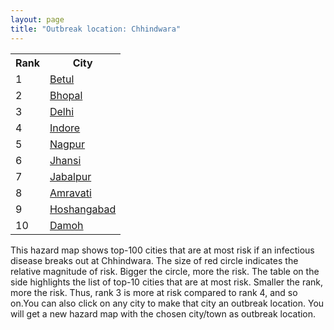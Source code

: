 ```yaml
---
layout: page
title: "Outbreak location: Chhindwara"
---
```

<div class="flex-container">
<div class="flex-item-left" id="mapid">
<script src="https://buda-magenta.github.io/hazard_map/load_map.js"></script>

<script>
var marker_outbreak = L.marker([22.139831, 78.809645],{"autoPan": true}).addTo(map); marker_outbreak.bindTooltip("Chhindwara").openTooltip();

var circle_1 = L.circle([21.879616, 77.875681], {"pane": "markerPane", "color": "red", "fill": true, "fillOpacity": 0.2, "fillRule": "evenodd", "lineCap": "round", "lineJoin": "round", "opacity": 1.0, "radius": 88191, "stroke": true, "weight": 3}).addTo(map);
circle_1.bindTooltip("Betul<br>rank: 1<br>hazard index: 0.088192")
circle_1.bindPopup('<a href="https://buda-magenta.github.io/hazard_map/Betul">Betul</a>')

var circle_2 = L.circle([23.258486, 77.401989], {"pane": "markerPane", "color": "red", "fill": true, "fillOpacity": 0.2, "fillRule": "evenodd", "lineCap": "round", "lineJoin": "round", "opacity": 1.0, "radius": 68373, "stroke": true, "weight": 3}).addTo(map);
circle_2.bindTooltip("Bhopal<br>rank: 2<br>hazard index: 0.068373")
circle_2.bindPopup('<a href="https://buda-magenta.github.io/hazard_map/Bhopal">Bhopal</a>')

var circle_3 = L.circle([28.651718, 77.221939], {"pane": "markerPane", "color": "red", "fill": true, "fillOpacity": 0.2, "fillRule": "evenodd", "lineCap": "round", "lineJoin": "round", "opacity": 1.0, "radius": 43479, "stroke": true, "weight": 3}).addTo(map);
circle_3.bindTooltip("Delhi<br>rank: 3<br>hazard index: 0.043480")
circle_3.bindPopup('<a href="https://buda-magenta.github.io/hazard_map/Delhi">Delhi</a>')

var circle_4 = L.circle([22.720362, 75.868200], {"pane": "markerPane", "color": "red", "fill": true, "fillOpacity": 0.2, "fillRule": "evenodd", "lineCap": "round", "lineJoin": "round", "opacity": 1.0, "radius": 37609, "stroke": true, "weight": 3}).addTo(map);
circle_4.bindTooltip("Indore<br>rank: 4<br>hazard index: 0.037610")
circle_4.bindPopup('<a href="https://buda-magenta.github.io/hazard_map/Indore">Indore</a>')

var circle_5 = L.circle([21.149813, 79.082056], {"pane": "markerPane", "color": "red", "fill": true, "fillOpacity": 0.2, "fillRule": "evenodd", "lineCap": "round", "lineJoin": "round", "opacity": 1.0, "radius": 36796, "stroke": true, "weight": 3}).addTo(map);
circle_5.bindTooltip("Nagpur<br>rank: 5<br>hazard index: 0.036796")
circle_5.bindPopup('<a href="https://buda-magenta.github.io/hazard_map/Nagpur">Nagpur</a>')

var circle_6 = L.circle([25.531031, 78.652689], {"pane": "markerPane", "color": "red", "fill": true, "fillOpacity": 0.2, "fillRule": "evenodd", "lineCap": "round", "lineJoin": "round", "opacity": 1.0, "radius": 21453, "stroke": true, "weight": 3}).addTo(map);
circle_6.bindTooltip("Jhansi<br>rank: 6<br>hazard index: 0.021453")
circle_6.bindPopup('<a href="https://buda-magenta.github.io/hazard_map/Jhansi">Jhansi</a>')

var circle_7 = L.circle([23.160894, 79.949770], {"pane": "markerPane", "color": "red", "fill": true, "fillOpacity": 0.2, "fillRule": "evenodd", "lineCap": "round", "lineJoin": "round", "opacity": 1.0, "radius": 16128, "stroke": true, "weight": 3}).addTo(map);
circle_7.bindTooltip("Jabalpur<br>rank: 7<br>hazard index: 0.016128")
circle_7.bindPopup('<a href="https://buda-magenta.github.io/hazard_map/Jabalpur">Jabalpur</a>')

var circle_8 = L.circle([21.154541, 77.644296], {"pane": "markerPane", "color": "red", "fill": true, "fillOpacity": 0.2, "fillRule": "evenodd", "lineCap": "round", "lineJoin": "round", "opacity": 1.0, "radius": 9894, "stroke": true, "weight": 3}).addTo(map);
circle_8.bindTooltip("Amravati<br>rank: 8<br>hazard index: 0.009894")
circle_8.bindPopup('<a href="https://buda-magenta.github.io/hazard_map/Amravati">Amravati</a>')

var circle_9 = L.circle([22.600150, 77.926645], {"pane": "markerPane", "color": "red", "fill": true, "fillOpacity": 0.2, "fillRule": "evenodd", "lineCap": "round", "lineJoin": "round", "opacity": 1.0, "radius": 6376, "stroke": true, "weight": 3}).addTo(map);
circle_9.bindTooltip("Hoshangabad<br>rank: 9<br>hazard index: 0.006377")
circle_9.bindPopup('<a href="https://buda-magenta.github.io/hazard_map/Hoshangabad">Hoshangabad</a>')

var circle_10 = L.circle([23.750000, 79.583333], {"pane": "markerPane", "color": "red", "fill": true, "fillOpacity": 0.2, "fillRule": "evenodd", "lineCap": "round", "lineJoin": "round", "opacity": 1.0, "radius": 6289, "stroke": true, "weight": 3}).addTo(map);
circle_10.bindTooltip("Damoh<br>rank: 10<br>hazard index: 0.006290")
circle_10.bindPopup('<a href="https://buda-magenta.github.io/hazard_map/Damoh">Damoh</a>')

var circle_11 = L.circle([27.175255, 78.009816], {"pane": "markerPane", "color": "red", "fill": true, "fillOpacity": 0.2, "fillRule": "evenodd", "lineCap": "round", "lineJoin": "round", "opacity": 1.0, "radius": 5664, "stroke": true, "weight": 3}).addTo(map);
circle_11.bindTooltip("Agra<br>rank: 11<br>hazard index: 0.005664")
circle_11.bindPopup('<a href="https://buda-magenta.github.io/hazard_map/Agra">Agra</a>')

var circle_12 = L.circle([23.000000, 76.166667], {"pane": "markerPane", "color": "red", "fill": true, "fillOpacity": 0.2, "fillRule": "evenodd", "lineCap": "round", "lineJoin": "round", "opacity": 1.0, "radius": 5552, "stroke": true, "weight": 3}).addTo(map);
circle_12.bindTooltip("Dewas<br>rank: 12<br>hazard index: 0.005552")
circle_12.bindPopup('<a href="https://buda-magenta.github.io/hazard_map/Dewas">Dewas</a>')

var circle_13 = L.circle([23.809612, 78.759114], {"pane": "markerPane", "color": "red", "fill": true, "fillOpacity": 0.2, "fillRule": "evenodd", "lineCap": "round", "lineJoin": "round", "opacity": 1.0, "radius": 4181, "stroke": true, "weight": 3}).addTo(map);
circle_13.bindTooltip("Sagar<br>rank: 13<br>hazard index: 0.004182")
circle_13.bindPopup('<a href="https://buda-magenta.github.io/hazard_map/Sagar">Sagar</a>')

var circle_14 = L.circle([26.203725, 78.157363], {"pane": "markerPane", "color": "red", "fill": true, "fillOpacity": 0.2, "fillRule": "evenodd", "lineCap": "round", "lineJoin": "round", "opacity": 1.0, "radius": 3789, "stroke": true, "weight": 3}).addTo(map);
circle_14.bindTooltip("Gwalior<br>rank: 14<br>hazard index: 0.003790")
circle_14.bindPopup('<a href="https://buda-magenta.github.io/hazard_map/Gwalior">Gwalior</a>')

var circle_15 = L.circle([21.145629, 80.268387], {"pane": "markerPane", "color": "red", "fill": true, "fillOpacity": 0.2, "fillRule": "evenodd", "lineCap": "round", "lineJoin": "round", "opacity": 1.0, "radius": 2646, "stroke": true, "weight": 3}).addTo(map);
circle_15.bindTooltip("Gondiya<br>rank: 15<br>hazard index: 0.002646")
circle_15.bindPopup('<a href="https://buda-magenta.github.io/hazard_map/Gondiya">Gondiya</a>')

var circle_16 = L.circle([22.275879, 79.721045], {"pane": "markerPane", "color": "red", "fill": true, "fillOpacity": 0.2, "fillRule": "evenodd", "lineCap": "round", "lineJoin": "round", "opacity": 1.0, "radius": 2454, "stroke": true, "weight": 3}).addTo(map);
circle_16.bindTooltip("Seoni<br>rank: 16<br>hazard index: 0.002454")
circle_16.bindPopup('<a href="https://buda-magenta.github.io/hazard_map/Seoni">Seoni</a>')

var circle_17 = L.circle([23.916667, 78.000000], {"pane": "markerPane", "color": "red", "fill": true, "fillOpacity": 0.2, "fillRule": "evenodd", "lineCap": "round", "lineJoin": "round", "opacity": 1.0, "radius": 2395, "stroke": true, "weight": 3}).addTo(map);
circle_17.bindTooltip("Vidisha<br>rank: 17<br>hazard index: 0.002395")
circle_17.bindPopup('<a href="https://buda-magenta.github.io/hazard_map/Vidisha">Vidisha</a>')

var circle_18 = L.circle([20.825623, 78.613146], {"pane": "markerPane", "color": "red", "fill": true, "fillOpacity": 0.2, "fillRule": "evenodd", "lineCap": "round", "lineJoin": "round", "opacity": 1.0, "radius": 2344, "stroke": true, "weight": 3}).addTo(map);
circle_18.bindTooltip("Wardha<br>rank: 18<br>hazard index: 0.002344")
circle_18.bindPopup('<a href="https://buda-magenta.github.io/hazard_map/Wardha">Wardha</a>')

var circle_19 = L.circle([20.475195, 78.742396], {"pane": "markerPane", "color": "red", "fill": true, "fillOpacity": 0.2, "fillRule": "evenodd", "lineCap": "round", "lineJoin": "round", "opacity": 1.0, "radius": 2268, "stroke": true, "weight": 3}).addTo(map);
circle_19.bindTooltip("Hinganghat<br>rank: 19<br>hazard index: 0.002269")
circle_19.bindPopup('<a href="https://buda-magenta.github.io/hazard_map/Hinganghat">Hinganghat</a>')

var circle_20 = L.circle([23.115688, 77.066239], {"pane": "markerPane", "color": "red", "fill": true, "fillOpacity": 0.2, "fillRule": "evenodd", "lineCap": "round", "lineJoin": "round", "opacity": 1.0, "radius": 2087, "stroke": true, "weight": 3}).addTo(map);
circle_20.bindTooltip("Sehore<br>rank: 20<br>hazard index: 0.002087")
circle_20.bindPopup('<a href="https://buda-magenta.github.io/hazard_map/Sehore">Sehore</a>')

var circle_21 = L.circle([23.174597, 75.785142], {"pane": "markerPane", "color": "red", "fill": true, "fillOpacity": 0.2, "fillRule": "evenodd", "lineCap": "round", "lineJoin": "round", "opacity": 1.0, "radius": 1468, "stroke": true, "weight": 3}).addTo(map);
circle_21.bindTooltip("Ujjain<br>rank: 21<br>hazard index: 0.001468")
circle_21.bindPopup('<a href="https://buda-magenta.github.io/hazard_map/Ujjain">Ujjain</a>')

var circle_22 = L.circle([26.460914, 80.321759], {"pane": "markerPane", "color": "red", "fill": true, "fillOpacity": 0.2, "fillRule": "evenodd", "lineCap": "round", "lineJoin": "round", "opacity": 1.0, "radius": 1394, "stroke": true, "weight": 3}).addTo(map);
circle_22.bindTooltip("Kanpur<br>rank: 22<br>hazard index: 0.001395")
circle_22.bindPopup('<a href="https://buda-magenta.github.io/hazard_map/Kanpur">Kanpur</a>')

var circle_23 = L.circle([23.480592, 74.917790], {"pane": "markerPane", "color": "red", "fill": true, "fillOpacity": 0.2, "fillRule": "evenodd", "lineCap": "round", "lineJoin": "round", "opacity": 1.0, "radius": 1324, "stroke": true, "weight": 3}).addTo(map);
circle_23.bindTooltip("Ratlam<br>rank: 23<br>hazard index: 0.001324")
circle_23.bindPopup('<a href="https://buda-magenta.github.io/hazard_map/Ratlam">Ratlam</a>')

var circle_24 = L.circle([27.633333, 77.583333], {"pane": "markerPane", "color": "red", "fill": true, "fillOpacity": 0.2, "fillRule": "evenodd", "lineCap": "round", "lineJoin": "round", "opacity": 1.0, "radius": 1256, "stroke": true, "weight": 3}).addTo(map);
circle_24.bindTooltip("Mathura<br>rank: 24<br>hazard index: 0.001257")
circle_24.bindPopup('<a href="https://buda-magenta.github.io/hazard_map/Mathura">Mathura</a>')

var circle_25 = L.circle([21.237947, 81.633683], {"pane": "markerPane", "color": "red", "fill": true, "fillOpacity": 0.2, "fillRule": "evenodd", "lineCap": "round", "lineJoin": "round", "opacity": 1.0, "radius": 1189, "stroke": true, "weight": 3}).addTo(map);
circle_25.bindTooltip("Raipur<br>rank: 25<br>hazard index: 0.001190")
circle_25.bindPopup('<a href="https://buda-magenta.github.io/hazard_map/Raipur">Raipur</a>')

var circle_26 = L.circle([19.075990, 72.877393], {"pane": "markerPane", "color": "red", "fill": true, "fillOpacity": 0.2, "fillRule": "evenodd", "lineCap": "round", "lineJoin": "round", "opacity": 1.0, "radius": 1172, "stroke": true, "weight": 3}).addTo(map);
circle_26.bindTooltip("Mumbai<br>rank: 26<br>hazard index: 0.001173")
circle_26.bindPopup('<a href="https://buda-magenta.github.io/hazard_map/Mumbai">Mumbai</a>')

var circle_27 = L.circle([21.818774, 75.606458], {"pane": "markerPane", "color": "red", "fill": true, "fillOpacity": 0.2, "fillRule": "evenodd", "lineCap": "round", "lineJoin": "round", "opacity": 1.0, "radius": 889, "stroke": true, "weight": 3}).addTo(map);
circle_27.bindTooltip("Khargone<br>rank: 27<br>hazard index: 0.000889")
circle_27.bindPopup('<a href="https://buda-magenta.github.io/hazard_map/Khargone">Khargone</a>')

var circle_28 = L.circle([20.030976, 79.358139], {"pane": "markerPane", "color": "red", "fill": true, "fillOpacity": 0.2, "fillRule": "evenodd", "lineCap": "round", "lineJoin": "round", "opacity": 1.0, "radius": 864, "stroke": true, "weight": 3}).addTo(map);
circle_28.bindTooltip("Chandrapur<br>rank: 28<br>hazard index: 0.000864")
circle_28.bindPopup('<a href="https://buda-magenta.github.io/hazard_map/Chandrapur">Chandrapur</a>')

var circle_29 = L.circle([26.915458, 75.818982], {"pane": "markerPane", "color": "red", "fill": true, "fillOpacity": 0.2, "fillRule": "evenodd", "lineCap": "round", "lineJoin": "round", "opacity": 1.0, "radius": 616, "stroke": true, "weight": 3}).addTo(map);
circle_29.bindTooltip("Jaipur<br>rank: 29<br>hazard index: 0.000617")
circle_29.bindPopup('<a href="https://buda-magenta.github.io/hazard_map/Jaipur">Jaipur</a>')

var circle_30 = L.circle([28.428262, 77.002700], {"pane": "markerPane", "color": "red", "fill": true, "fillOpacity": 0.2, "fillRule": "evenodd", "lineCap": "round", "lineJoin": "round", "opacity": 1.0, "radius": 614, "stroke": true, "weight": 3}).addTo(map);
circle_30.bindTooltip("Gurgaon<br>rank: 30<br>hazard index: 0.000615")
circle_30.bindPopup('<a href="https://buda-magenta.github.io/hazard_map/Gurgaon">Gurgaon</a>')

var circle_31 = L.circle([24.500000, 81.000000], {"pane": "markerPane", "color": "red", "fill": true, "fillOpacity": 0.2, "fillRule": "evenodd", "lineCap": "round", "lineJoin": "round", "opacity": 1.0, "radius": 610, "stroke": true, "weight": 3}).addTo(map);
circle_31.bindTooltip("Satna<br>rank: 31<br>hazard index: 0.000610")
circle_31.bindPopup('<a href="https://buda-magenta.github.io/hazard_map/Satna">Satna</a>')

var circle_32 = L.circle([26.838100, 80.934600], {"pane": "markerPane", "color": "red", "fill": true, "fillOpacity": 0.2, "fillRule": "evenodd", "lineCap": "round", "lineJoin": "round", "opacity": 1.0, "radius": 569, "stroke": true, "weight": 3}).addTo(map);
circle_32.bindTooltip("Lucknow<br>rank: 32<br>hazard index: 0.000569")
circle_32.bindPopup('<a href="https://buda-magenta.github.io/hazard_map/Lucknow">Lucknow</a>')

var circle_33 = L.circle([28.402979, 77.310384], {"pane": "markerPane", "color": "red", "fill": true, "fillOpacity": 0.2, "fillRule": "evenodd", "lineCap": "round", "lineJoin": "round", "opacity": 1.0, "radius": 564, "stroke": true, "weight": 3}).addTo(map);
circle_33.bindTooltip("Faridabad<br>rank: 33<br>hazard index: 0.000564")
circle_33.bindPopup('<a href="https://buda-magenta.github.io/hazard_map/Faridabad">Faridabad</a>')

var circle_34 = L.circle([20.761862, 77.192172], {"pane": "markerPane", "color": "red", "fill": true, "fillOpacity": 0.2, "fillRule": "evenodd", "lineCap": "round", "lineJoin": "round", "opacity": 1.0, "radius": 526, "stroke": true, "weight": 3}).addTo(map);
circle_34.bindTooltip("Akola<br>rank: 34<br>hazard index: 0.000526")
circle_34.bindPopup('<a href="https://buda-magenta.github.io/hazard_map/Akola">Akola</a>')

var circle_35 = L.circle([24.700385, 78.518668], {"pane": "markerPane", "color": "red", "fill": true, "fillOpacity": 0.2, "fillRule": "evenodd", "lineCap": "round", "lineJoin": "round", "opacity": 1.0, "radius": 479, "stroke": true, "weight": 3}).addTo(map);
circle_35.bindTooltip("Lalitpur<br>rank: 35<br>hazard index: 0.000480")
circle_35.bindPopup('<a href="https://buda-magenta.github.io/hazard_map/Lalitpur">Lalitpur</a>')

var circle_36 = L.circle([25.438130, 81.833800], {"pane": "markerPane", "color": "red", "fill": true, "fillOpacity": 0.2, "fillRule": "evenodd", "lineCap": "round", "lineJoin": "round", "opacity": 1.0, "radius": 476, "stroke": true, "weight": 3}).addTo(map);
circle_36.bindTooltip("Allahabad<br>rank: 36<br>hazard index: 0.000477")
circle_36.bindPopup('<a href="https://buda-magenta.github.io/hazard_map/Allahabad">Allahabad</a>')

var circle_37 = L.circle([22.541418, 88.357691], {"pane": "markerPane", "color": "red", "fill": true, "fillOpacity": 0.2, "fillRule": "evenodd", "lineCap": "round", "lineJoin": "round", "opacity": 1.0, "radius": 457, "stroke": true, "weight": 3}).addTo(map);
circle_37.bindTooltip("Kolkata<br>rank: 37<br>hazard index: 0.000458")
circle_37.bindPopup('<a href="https://buda-magenta.github.io/hazard_map/Kolkata">Kolkata</a>')

var circle_38 = L.circle([28.901090, 76.580193], {"pane": "markerPane", "color": "red", "fill": true, "fillOpacity": 0.2, "fillRule": "evenodd", "lineCap": "round", "lineJoin": "round", "opacity": 1.0, "radius": 447, "stroke": true, "weight": 3}).addTo(map);
circle_38.bindTooltip("Rohtak<br>rank: 38<br>hazard index: 0.000447")
circle_38.bindPopup('<a href="https://buda-magenta.github.io/hazard_map/Rohtak">Rohtak</a>')

var circle_39 = L.circle([18.521428, 73.854454], {"pane": "markerPane", "color": "red", "fill": true, "fillOpacity": 0.2, "fillRule": "evenodd", "lineCap": "round", "lineJoin": "round", "opacity": 1.0, "radius": 446, "stroke": true, "weight": 3}).addTo(map);
circle_39.bindTooltip("Pune<br>rank: 39<br>hazard index: 0.000446")
circle_39.bindPopup('<a href="https://buda-magenta.github.io/hazard_map/Pune">Pune</a>')

var circle_40 = L.circle([23.833962, 80.392456], {"pane": "markerPane", "color": "red", "fill": true, "fillOpacity": 0.2, "fillRule": "evenodd", "lineCap": "round", "lineJoin": "round", "opacity": 1.0, "radius": 445, "stroke": true, "weight": 3}).addTo(map);
circle_40.bindTooltip("Murwara<br>rank: 40<br>hazard index: 0.000445")
circle_40.bindPopup('<a href="https://buda-magenta.github.io/hazard_map/Murwara">Murwara</a>')

var circle_41 = L.circle([30.909016, 75.851601], {"pane": "markerPane", "color": "red", "fill": true, "fillOpacity": 0.2, "fillRule": "evenodd", "lineCap": "round", "lineJoin": "round", "opacity": 1.0, "radius": 392, "stroke": true, "weight": 3}).addTo(map);
circle_41.bindTooltip("Ludhiana<br>rank: 41<br>hazard index: 0.000393")
circle_41.bindPopup('<a href="https://buda-magenta.github.io/hazard_map/Ludhiana">Ludhiana</a>')

var circle_42 = L.circle([12.979120, 77.591300], {"pane": "markerPane", "color": "red", "fill": true, "fillOpacity": 0.2, "fillRule": "evenodd", "lineCap": "round", "lineJoin": "round", "opacity": 1.0, "radius": 392, "stroke": true, "weight": 3}).addTo(map);
circle_42.bindTooltip("Bangalore<br>rank: 42<br>hazard index: 0.000393")
circle_42.bindPopup('<a href="https://buda-magenta.github.io/hazard_map/Bangalore">Bangalore</a>')

var circle_43 = L.circle([28.863842, 78.805778], {"pane": "markerPane", "color": "red", "fill": true, "fillOpacity": 0.2, "fillRule": "evenodd", "lineCap": "round", "lineJoin": "round", "opacity": 1.0, "radius": 392, "stroke": true, "weight": 3}).addTo(map);
circle_43.bindTooltip("Moradabad<br>rank: 43<br>hazard index: 0.000392")
circle_43.bindPopup('<a href="https://buda-magenta.github.io/hazard_map/Moradabad">Moradabad</a>')

var circle_44 = L.circle([20.843512, 75.525927], {"pane": "markerPane", "color": "red", "fill": true, "fillOpacity": 0.2, "fillRule": "evenodd", "lineCap": "round", "lineJoin": "round", "opacity": 1.0, "radius": 387, "stroke": true, "weight": 3}).addTo(map);
circle_44.bindTooltip("Jalgaon<br>rank: 44<br>hazard index: 0.000388")
circle_44.bindPopup('<a href="https://buda-magenta.github.io/hazard_map/Jalgaon">Jalgaon</a>')

var circle_45 = L.circle([29.000653, 77.768229], {"pane": "markerPane", "color": "red", "fill": true, "fillOpacity": 0.2, "fillRule": "evenodd", "lineCap": "round", "lineJoin": "round", "opacity": 1.0, "radius": 378, "stroke": true, "weight": 3}).addTo(map);
circle_45.bindTooltip("Meerut<br>rank: 45<br>hazard index: 0.000379")
circle_45.bindPopup('<a href="https://buda-magenta.github.io/hazard_map/Meerut">Meerut</a>')

var circle_46 = L.circle([20.972740, 80.691555], {"pane": "markerPane", "color": "red", "fill": true, "fillOpacity": 0.2, "fillRule": "evenodd", "lineCap": "round", "lineJoin": "round", "opacity": 1.0, "radius": 375, "stroke": true, "weight": 3}).addTo(map);
circle_46.bindTooltip("Rajnandgaon<br>rank: 46<br>hazard index: 0.000375")
circle_46.bindPopup('<a href="https://buda-magenta.github.io/hazard_map/Rajnandgaon">Rajnandgaon</a>')

var circle_47 = L.circle([21.977864, 76.568828], {"pane": "markerPane", "color": "red", "fill": true, "fillOpacity": 0.2, "fillRule": "evenodd", "lineCap": "round", "lineJoin": "round", "opacity": 1.0, "radius": 348, "stroke": true, "weight": 3}).addTo(map);
circle_47.bindTooltip("Khandwa<br>rank: 47<br>hazard index: 0.000348")
circle_47.bindPopup('<a href="https://buda-magenta.github.io/hazard_map/Khandwa">Khandwa</a>')

var circle_48 = L.circle([17.388786, 78.461065], {"pane": "markerPane", "color": "red", "fill": true, "fillOpacity": 0.2, "fillRule": "evenodd", "lineCap": "round", "lineJoin": "round", "opacity": 1.0, "radius": 347, "stroke": true, "weight": 3}).addTo(map);
circle_48.bindTooltip("Hyderabad<br>rank: 48<br>hazard index: 0.000348")
circle_48.bindPopup('<a href="https://buda-magenta.github.io/hazard_map/Hyderabad">Hyderabad</a>')

var circle_49 = L.circle([21.199035, 81.397955], {"pane": "markerPane", "color": "red", "fill": true, "fillOpacity": 0.2, "fillRule": "evenodd", "lineCap": "round", "lineJoin": "round", "opacity": 1.0, "radius": 313, "stroke": true, "weight": 3}).addTo(map);
circle_49.bindTooltip("Durg<br>rank: 49<br>hazard index: 0.000313")
circle_49.bindPopup('<a href="https://buda-magenta.github.io/hazard_map/Durg">Durg</a>')

var circle_50 = L.circle([24.197443, 82.666145], {"pane": "markerPane", "color": "red", "fill": true, "fillOpacity": 0.2, "fillRule": "evenodd", "lineCap": "round", "lineJoin": "round", "opacity": 1.0, "radius": 308, "stroke": true, "weight": 3}).addTo(map);
circle_50.bindTooltip("Singrauli<br>rank: 50<br>hazard index: 0.000308")
circle_50.bindPopup('<a href="https://buda-magenta.github.io/hazard_map/Singrauli">Singrauli</a>')

var circle_51 = L.circle([22.383333, 82.133333], {"pane": "markerPane", "color": "red", "fill": true, "fillOpacity": 0.2, "fillRule": "evenodd", "lineCap": "round", "lineJoin": "round", "opacity": 1.0, "radius": 299, "stroke": true, "weight": 3}).addTo(map);
circle_51.bindTooltip("Bilaspur<br>rank: 51<br>hazard index: 0.000299")
circle_51.bindPopup('<a href="https://buda-magenta.github.io/hazard_map/Bilaspur">Bilaspur</a>')

var circle_52 = L.circle([29.988077, 77.508130], {"pane": "markerPane", "color": "red", "fill": true, "fillOpacity": 0.2, "fillRule": "evenodd", "lineCap": "round", "lineJoin": "round", "opacity": 1.0, "radius": 292, "stroke": true, "weight": 3}).addTo(map);
circle_52.bindTooltip("Saharanpur<br>rank: 52<br>hazard index: 0.000292")
circle_52.bindPopup('<a href="https://buda-magenta.github.io/hazard_map/Saharanpur">Saharanpur</a>')

var circle_53 = L.circle([25.609324, 85.123525], {"pane": "markerPane", "color": "red", "fill": true, "fillOpacity": 0.2, "fillRule": "evenodd", "lineCap": "round", "lineJoin": "round", "opacity": 1.0, "radius": 282, "stroke": true, "weight": 3}).addTo(map);
circle_53.bindTooltip("Patna<br>rank: 53<br>hazard index: 0.000282")
circle_53.bindPopup('<a href="https://buda-magenta.github.io/hazard_map/Patna">Patna</a>')

var circle_54 = L.circle([23.021624, 72.579707], {"pane": "markerPane", "color": "red", "fill": true, "fillOpacity": 0.2, "fillRule": "evenodd", "lineCap": "round", "lineJoin": "round", "opacity": 1.0, "radius": 282, "stroke": true, "weight": 3}).addTo(map);
circle_54.bindTooltip("Ahmedabad<br>rank: 54<br>hazard index: 0.000282")
circle_54.bindPopup('<a href="https://buda-magenta.github.io/hazard_map/Ahmedabad">Ahmedabad</a>')

var circle_55 = L.circle([13.083694, 80.270186], {"pane": "markerPane", "color": "red", "fill": true, "fillOpacity": 0.2, "fillRule": "evenodd", "lineCap": "round", "lineJoin": "round", "opacity": 1.0, "radius": 266, "stroke": true, "weight": 3}).addTo(map);
circle_55.bindTooltip("Chennai<br>rank: 55<br>hazard index: 0.000267")
circle_55.bindPopup('<a href="https://buda-magenta.github.io/hazard_map/Chennai">Chennai</a>')

var circle_56 = L.circle([29.154148, 77.305954], {"pane": "markerPane", "color": "red", "fill": true, "fillOpacity": 0.2, "fillRule": "evenodd", "lineCap": "round", "lineJoin": "round", "opacity": 1.0, "radius": 254, "stroke": true, "weight": 3}).addTo(map);
circle_56.bindTooltip("Baraut<br>rank: 56<br>hazard index: 0.000255")
circle_56.bindPopup('<a href="https://buda-magenta.github.io/hazard_map/Baraut">Baraut</a>')

var circle_57 = L.circle([27.876990, 78.137290], {"pane": "markerPane", "color": "red", "fill": true, "fillOpacity": 0.2, "fillRule": "evenodd", "lineCap": "round", "lineJoin": "round", "opacity": 1.0, "radius": 251, "stroke": true, "weight": 3}).addTo(map);
circle_57.bindTooltip("Aligarh<br>rank: 57<br>hazard index: 0.000252")
circle_57.bindPopup('<a href="https://buda-magenta.github.io/hazard_map/Aligarh">Aligarh</a>')

var circle_58 = L.circle([29.003314, 77.016732], {"pane": "markerPane", "color": "red", "fill": true, "fillOpacity": 0.2, "fillRule": "evenodd", "lineCap": "round", "lineJoin": "round", "opacity": 1.0, "radius": 249, "stroke": true, "weight": 3}).addTo(map);
circle_58.bindTooltip("Sonipat<br>rank: 58<br>hazard index: 0.000250")
circle_58.bindPopup('<a href="https://buda-magenta.github.io/hazard_map/Sonipat">Sonipat</a>')

var circle_59 = L.circle([28.733400, 77.298600], {"pane": "markerPane", "color": "red", "fill": true, "fillOpacity": 0.2, "fillRule": "evenodd", "lineCap": "round", "lineJoin": "round", "opacity": 1.0, "radius": 248, "stroke": true, "weight": 3}).addTo(map);
circle_59.bindTooltip("Loni<br>rank: 59<br>hazard index: 0.000248")
circle_59.bindPopup('<a href="https://buda-magenta.github.io/hazard_map/Loni">Loni</a>')

var circle_60 = L.circle([25.476300, 80.339500], {"pane": "markerPane", "color": "red", "fill": true, "fillOpacity": 0.2, "fillRule": "evenodd", "lineCap": "round", "lineJoin": "round", "opacity": 1.0, "radius": 232, "stroke": true, "weight": 3}).addTo(map);
circle_60.bindTooltip("Banda<br>rank: 60<br>hazard index: 0.000233")
circle_60.bindPopup('<a href="https://buda-magenta.github.io/hazard_map/Banda">Banda</a>')

var circle_61 = L.circle([30.733442, 76.779714], {"pane": "markerPane", "color": "red", "fill": true, "fillOpacity": 0.2, "fillRule": "evenodd", "lineCap": "round", "lineJoin": "round", "opacity": 1.0, "radius": 231, "stroke": true, "weight": 3}).addTo(map);
circle_61.bindTooltip("Chandigarh<br>rank: 61<br>hazard index: 0.000232")
circle_61.bindPopup('<a href="https://buda-magenta.github.io/hazard_map/Chandigarh">Chandigarh</a>')

var circle_62 = L.circle([24.917151, 76.696403], {"pane": "markerPane", "color": "red", "fill": true, "fillOpacity": 0.2, "fillRule": "evenodd", "lineCap": "round", "lineJoin": "round", "opacity": 1.0, "radius": 225, "stroke": true, "weight": 3}).addTo(map);
circle_62.bindTooltip("Baran<br>rank: 62<br>hazard index: 0.000226")
circle_62.bindPopup('<a href="https://buda-magenta.github.io/hazard_map/Baran">Baran</a>')

var circle_63 = L.circle([20.166670, 79.172114], {"pane": "markerPane", "color": "red", "fill": true, "fillOpacity": 0.2, "fillRule": "evenodd", "lineCap": "round", "lineJoin": "round", "opacity": 1.0, "radius": 225, "stroke": true, "weight": 3}).addTo(map);
circle_63.bindTooltip("Bhadravati<br>rank: 63<br>hazard index: 0.000225")
circle_63.bindPopup('<a href="https://buda-magenta.github.io/hazard_map/Bhadravati">Bhadravati</a>')

var circle_64 = L.circle([21.200996, 81.335426], {"pane": "markerPane", "color": "red", "fill": true, "fillOpacity": 0.2, "fillRule": "evenodd", "lineCap": "round", "lineJoin": "round", "opacity": 1.0, "radius": 223, "stroke": true, "weight": 3}).addTo(map);
circle_64.bindTooltip("Bhilai Nagar<br>rank: 64<br>hazard index: 0.000224")
circle_64.bindPopup('<a href="https://buda-magenta.github.io/hazard_map/Bhilai_Nagar">Bhilai Nagar</a>')

var circle_65 = L.circle([28.457876, 79.405571], {"pane": "markerPane", "color": "red", "fill": true, "fillOpacity": 0.2, "fillRule": "evenodd", "lineCap": "round", "lineJoin": "round", "opacity": 1.0, "radius": 202, "stroke": true, "weight": 3}).addTo(map);
circle_65.bindTooltip("Bareilly<br>rank: 65<br>hazard index: 0.000203")
circle_65.bindPopup('<a href="https://buda-magenta.github.io/hazard_map/Bareilly">Bareilly</a>')

var circle_66 = L.circle([31.634308, 74.873679], {"pane": "markerPane", "color": "red", "fill": true, "fillOpacity": 0.2, "fillRule": "evenodd", "lineCap": "round", "lineJoin": "round", "opacity": 1.0, "radius": 198, "stroke": true, "weight": 3}).addTo(map);
circle_66.bindTooltip("Amritsar<br>rank: 66<br>hazard index: 0.000198")
circle_66.bindPopup('<a href="https://buda-magenta.github.io/hazard_map/Amritsar">Amritsar</a>')

var circle_67 = L.circle([28.660965, 76.834676], {"pane": "markerPane", "color": "red", "fill": true, "fillOpacity": 0.2, "fillRule": "evenodd", "lineCap": "round", "lineJoin": "round", "opacity": 1.0, "radius": 197, "stroke": true, "weight": 3}).addTo(map);
circle_67.bindTooltip("Bahadurgarh<br>rank: 67<br>hazard index: 0.000197")
circle_67.bindPopup('<a href="https://buda-magenta.github.io/hazard_map/Bahadurgarh">Bahadurgarh</a>')

var circle_68 = L.circle([20.259399, 76.976203], {"pane": "markerPane", "color": "red", "fill": true, "fillOpacity": 0.2, "fillRule": "evenodd", "lineCap": "round", "lineJoin": "round", "opacity": 1.0, "radius": 194, "stroke": true, "weight": 3}).addTo(map);
circle_68.bindTooltip("Malegaon<br>rank: 68<br>hazard index: 0.000195")
circle_68.bindPopup('<a href="https://buda-magenta.github.io/hazard_map/Malegaon">Malegaon</a>')

var circle_69 = L.circle([25.375241, 77.828119], {"pane": "markerPane", "color": "red", "fill": true, "fillOpacity": 0.2, "fillRule": "evenodd", "lineCap": "round", "lineJoin": "round", "opacity": 1.0, "radius": 191, "stroke": true, "weight": 3}).addTo(map);
circle_69.bindTooltip("Shivpuri<br>rank: 69<br>hazard index: 0.000192")
circle_69.bindPopup('<a href="https://buda-magenta.github.io/hazard_map/Shivpuri">Shivpuri</a>')

var circle_70 = L.circle([29.391275, 76.977167], {"pane": "markerPane", "color": "red", "fill": true, "fillOpacity": 0.2, "fillRule": "evenodd", "lineCap": "round", "lineJoin": "round", "opacity": 1.0, "radius": 182, "stroke": true, "weight": 3}).addTo(map);
circle_70.bindTooltip("Panipat<br>rank: 70<br>hazard index: 0.000183")
circle_70.bindPopup('<a href="https://buda-magenta.github.io/hazard_map/Panipat">Panipat</a>')

var circle_71 = L.circle([25.196826, 76.000893], {"pane": "markerPane", "color": "red", "fill": true, "fillOpacity": 0.2, "fillRule": "evenodd", "lineCap": "round", "lineJoin": "round", "opacity": 1.0, "radius": 181, "stroke": true, "weight": 3}).addTo(map);
circle_71.bindTooltip("Kota<br>rank: 71<br>hazard index: 0.000182")
circle_71.bindPopup('<a href="https://buda-magenta.github.io/hazard_map/Kota">Kota</a>')

var circle_72 = L.circle([31.292011, 75.568058], {"pane": "markerPane", "color": "red", "fill": true, "fillOpacity": 0.2, "fillRule": "evenodd", "lineCap": "round", "lineJoin": "round", "opacity": 1.0, "radius": 176, "stroke": true, "weight": 3}).addTo(map);
circle_72.bindTooltip("Jalandhar<br>rank: 72<br>hazard index: 0.000176")
circle_72.bindPopup('<a href="https://buda-magenta.github.io/hazard_map/Jalandhar">Jalandhar</a>')

var circle_73 = L.circle([23.587548, 75.675679], {"pane": "markerPane", "color": "red", "fill": true, "fillOpacity": 0.2, "fillRule": "evenodd", "lineCap": "round", "lineJoin": "round", "opacity": 1.0, "radius": 170, "stroke": true, "weight": 3}).addTo(map);
circle_73.bindTooltip("Nagda<br>rank: 73<br>hazard index: 0.000170")
circle_73.bindPopup('<a href="https://buda-magenta.github.io/hazard_map/Nagda">Nagda</a>')

var circle_74 = L.circle([28.753900, 77.399900], {"pane": "markerPane", "color": "red", "fill": true, "fillOpacity": 0.2, "fillRule": "evenodd", "lineCap": "round", "lineJoin": "round", "opacity": 1.0, "radius": 166, "stroke": true, "weight": 3}).addTo(map);
circle_74.bindTooltip("Khora<br>rank: 74<br>hazard index: 0.000167")
circle_74.bindPopup('<a href="https://buda-magenta.github.io/hazard_map/Khora">Khora</a>')

var circle_75 = L.circle([23.122634, 83.198189], {"pane": "markerPane", "color": "red", "fill": true, "fillOpacity": 0.2, "fillRule": "evenodd", "lineCap": "round", "lineJoin": "round", "opacity": 1.0, "radius": 166, "stroke": true, "weight": 3}).addTo(map);
circle_75.bindTooltip("Ambikapur<br>rank: 75<br>hazard index: 0.000167")
circle_75.bindPopup('<a href="https://buda-magenta.github.io/hazard_map/Ambikapur">Ambikapur</a>')

var circle_76 = L.circle([24.500000, 77.500000], {"pane": "markerPane", "color": "red", "fill": true, "fillOpacity": 0.2, "fillRule": "evenodd", "lineCap": "round", "lineJoin": "round", "opacity": 1.0, "radius": 164, "stroke": true, "weight": 3}).addTo(map);
circle_76.bindTooltip("Guna<br>rank: 76<br>hazard index: 0.000165")
circle_76.bindPopup('<a href="https://buda-magenta.github.io/hazard_map/Guna">Guna</a>')

var circle_77 = L.circle([19.500000, 78.500000], {"pane": "markerPane", "color": "red", "fill": true, "fillOpacity": 0.2, "fillRule": "evenodd", "lineCap": "round", "lineJoin": "round", "opacity": 1.0, "radius": 163, "stroke": true, "weight": 3}).addTo(map);
circle_77.bindTooltip("Adilabad<br>rank: 77<br>hazard index: 0.000164")
circle_77.bindPopup('<a href="https://buda-magenta.github.io/hazard_map/Adilabad">Adilabad</a>')

var circle_78 = L.circle([24.265131, 75.387182], {"pane": "markerPane", "color": "red", "fill": true, "fillOpacity": 0.2, "fillRule": "evenodd", "lineCap": "round", "lineJoin": "round", "opacity": 1.0, "radius": 160, "stroke": true, "weight": 3}).addTo(map);
circle_78.bindTooltip("Mandsaur<br>rank: 78<br>hazard index: 0.000161")
circle_78.bindPopup('<a href="https://buda-magenta.github.io/hazard_map/Mandsaur">Mandsaur</a>')

var circle_79 = L.circle([20.993276, 75.839983], {"pane": "markerPane", "color": "red", "fill": true, "fillOpacity": 0.2, "fillRule": "evenodd", "lineCap": "round", "lineJoin": "round", "opacity": 1.0, "radius": 157, "stroke": true, "weight": 3}).addTo(map);
circle_79.bindTooltip("Bhusawal<br>rank: 79<br>hazard index: 0.000157")
circle_79.bindPopup('<a href="https://buda-magenta.github.io/hazard_map/Bhusawal">Bhusawal</a>')

var circle_80 = L.circle([25.335649, 83.007629], {"pane": "markerPane", "color": "red", "fill": true, "fillOpacity": 0.2, "fillRule": "evenodd", "lineCap": "round", "lineJoin": "round", "opacity": 1.0, "radius": 145, "stroke": true, "weight": 3}).addTo(map);
circle_80.bindTooltip("Varanasi<br>rank: 80<br>hazard index: 0.000146")
circle_80.bindPopup('<a href="https://buda-magenta.github.io/hazard_map/Varanasi">Varanasi</a>')

var circle_81 = L.circle([24.759267, 81.655000], {"pane": "markerPane", "color": "red", "fill": true, "fillOpacity": 0.2, "fillRule": "evenodd", "lineCap": "round", "lineJoin": "round", "opacity": 1.0, "radius": 143, "stroke": true, "weight": 3}).addTo(map);
circle_81.bindTooltip("Rewa<br>rank: 81<br>hazard index: 0.000144")
circle_81.bindPopup('<a href="https://buda-magenta.github.io/hazard_map/Rewa">Rewa</a>')

var circle_82 = L.circle([26.500000, 78.750000], {"pane": "markerPane", "color": "red", "fill": true, "fillOpacity": 0.2, "fillRule": "evenodd", "lineCap": "round", "lineJoin": "round", "opacity": 1.0, "radius": 143, "stroke": true, "weight": 3}).addTo(map);
circle_82.bindTooltip("Bhind<br>rank: 82<br>hazard index: 0.000144")
circle_82.bindPopup('<a href="https://buda-magenta.github.io/hazard_map/Bhind">Bhind</a>')

var circle_83 = L.circle([20.325704, 78.116914], {"pane": "markerPane", "color": "red", "fill": true, "fillOpacity": 0.2, "fillRule": "evenodd", "lineCap": "round", "lineJoin": "round", "opacity": 1.0, "radius": 141, "stroke": true, "weight": 3}).addTo(map);
circle_83.bindTooltip("Yavatmal<br>rank: 83<br>hazard index: 0.000142")
circle_83.bindPopup('<a href="https://buda-magenta.github.io/hazard_map/Yavatmal">Yavatmal</a>')

var circle_84 = L.circle([29.301826, 76.338471], {"pane": "markerPane", "color": "red", "fill": true, "fillOpacity": 0.2, "fillRule": "evenodd", "lineCap": "round", "lineJoin": "round", "opacity": 1.0, "radius": 141, "stroke": true, "weight": 3}).addTo(map);
circle_84.bindTooltip("Jind<br>rank: 84<br>hazard index: 0.000142")
circle_84.bindPopup('<a href="https://buda-magenta.github.io/hazard_map/Jind">Jind</a>')

var circle_85 = L.circle([22.801519, 86.202958], {"pane": "markerPane", "color": "red", "fill": true, "fillOpacity": 0.2, "fillRule": "evenodd", "lineCap": "round", "lineJoin": "round", "opacity": 1.0, "radius": 141, "stroke": true, "weight": 3}).addTo(map);
circle_85.bindTooltip("Jamshedpur<br>rank: 85<br>hazard index: 0.000142")
circle_85.bindPopup('<a href="https://buda-magenta.github.io/hazard_map/Jamshedpur">Jamshedpur</a>')

var circle_86 = L.circle([15.398403, 73.812918], {"pane": "markerPane", "color": "red", "fill": true, "fillOpacity": 0.2, "fillRule": "evenodd", "lineCap": "round", "lineJoin": "round", "opacity": 1.0, "radius": 139, "stroke": true, "weight": 3}).addTo(map);
circle_86.bindTooltip("Vasco Da Gama<br>rank: 86<br>hazard index: 0.000139")
circle_86.bindPopup('<a href="https://buda-magenta.github.io/hazard_map/Vasco_Da_Gama">Vasco Da Gama</a>')

var circle_87 = L.circle([26.180598, 91.753943], {"pane": "markerPane", "color": "red", "fill": true, "fillOpacity": 0.2, "fillRule": "evenodd", "lineCap": "round", "lineJoin": "round", "opacity": 1.0, "radius": 136, "stroke": true, "weight": 3}).addTo(map);
circle_87.bindTooltip("Guwahati<br>rank: 87<br>hazard index: 0.000137")
circle_87.bindPopup('<a href="https://buda-magenta.github.io/hazard_map/Guwahati">Guwahati</a>')

var circle_88 = L.circle([29.448006, 77.740685], {"pane": "markerPane", "color": "red", "fill": true, "fillOpacity": 0.2, "fillRule": "evenodd", "lineCap": "round", "lineJoin": "round", "opacity": 1.0, "radius": 135, "stroke": true, "weight": 3}).addTo(map);
circle_88.bindTooltip("Muzaffarnagar<br>rank: 88<br>hazard index: 0.000135")
circle_88.bindPopup('<a href="https://buda-magenta.github.io/hazard_map/Muzaffarnagar">Muzaffarnagar</a>')

var circle_89 = L.circle([21.170200, 72.831100], {"pane": "markerPane", "color": "red", "fill": true, "fillOpacity": 0.2, "fillRule": "evenodd", "lineCap": "round", "lineJoin": "round", "opacity": 1.0, "radius": 131, "stroke": true, "weight": 3}).addTo(map);
circle_89.bindTooltip("Surat<br>rank: 89<br>hazard index: 0.000131")
circle_89.bindPopup('<a href="https://buda-magenta.github.io/hazard_map/Surat">Surat</a>')

var circle_90 = L.circle([28.740613, 77.835426], {"pane": "markerPane", "color": "red", "fill": true, "fillOpacity": 0.2, "fillRule": "evenodd", "lineCap": "round", "lineJoin": "round", "opacity": 1.0, "radius": 127, "stroke": true, "weight": 3}).addTo(map);
circle_90.bindTooltip("Hapur<br>rank: 90<br>hazard index: 0.000128")
circle_90.bindPopup('<a href="https://buda-magenta.github.io/hazard_map/Hapur">Hapur</a>')

var circle_91 = L.circle([29.680327, 76.989625], {"pane": "markerPane", "color": "red", "fill": true, "fillOpacity": 0.2, "fillRule": "evenodd", "lineCap": "round", "lineJoin": "round", "opacity": 1.0, "radius": 125, "stroke": true, "weight": 3}).addTo(map);
circle_91.bindTooltip("Karnal<br>rank: 91<br>hazard index: 0.000126")
circle_91.bindPopup('<a href="https://buda-magenta.github.io/hazard_map/Karnal">Karnal</a>')

var circle_92 = L.circle([19.169335, 77.311013], {"pane": "markerPane", "color": "red", "fill": true, "fillOpacity": 0.2, "fillRule": "evenodd", "lineCap": "round", "lineJoin": "round", "opacity": 1.0, "radius": 124, "stroke": true, "weight": 3}).addTo(map);
circle_92.bindTooltip("Nanded Waghala<br>rank: 92<br>hazard index: 0.000124")
circle_92.bindPopup('<a href="https://buda-magenta.github.io/hazard_map/Nanded_Waghala">Nanded Waghala</a>')

var circle_93 = L.circle([28.570784, 77.327107], {"pane": "markerPane", "color": "red", "fill": true, "fillOpacity": 0.2, "fillRule": "evenodd", "lineCap": "round", "lineJoin": "round", "opacity": 1.0, "radius": 123, "stroke": true, "weight": 3}).addTo(map);
circle_93.bindTooltip("Noida<br>rank: 93<br>hazard index: 0.000124")
circle_93.bindPopup('<a href="https://buda-magenta.github.io/hazard_map/Noida">Noida</a>')

var circle_94 = L.circle([34.074744, 74.820444], {"pane": "markerPane", "color": "red", "fill": true, "fillOpacity": 0.2, "fillRule": "evenodd", "lineCap": "round", "lineJoin": "round", "opacity": 1.0, "radius": 122, "stroke": true, "weight": 3}).addTo(map);
circle_94.bindTooltip("Srinagar<br>rank: 94<br>hazard index: 0.000122")
circle_94.bindPopup('<a href="https://buda-magenta.github.io/hazard_map/Srinagar">Srinagar</a>')

var circle_95 = L.circle([26.296772, 73.035143], {"pane": "markerPane", "color": "red", "fill": true, "fillOpacity": 0.2, "fillRule": "evenodd", "lineCap": "round", "lineJoin": "round", "opacity": 1.0, "radius": 121, "stroke": true, "weight": 3}).addTo(map);
circle_95.bindTooltip("Jodhpur<br>rank: 95<br>hazard index: 0.000122")
circle_95.bindPopup('<a href="https://buda-magenta.github.io/hazard_map/Jodhpur">Jodhpur</a>')

var circle_96 = L.circle([28.794068, 79.185930], {"pane": "markerPane", "color": "red", "fill": true, "fillOpacity": 0.2, "fillRule": "evenodd", "lineCap": "round", "lineJoin": "round", "opacity": 1.0, "radius": 115, "stroke": true, "weight": 3}).addTo(map);
circle_96.bindTooltip("Rampur<br>rank: 96<br>hazard index: 0.000115")
circle_96.bindPopup('<a href="https://buda-magenta.github.io/hazard_map/Rampur">Rampur</a>')

var circle_97 = L.circle([16.508759, 80.618510], {"pane": "markerPane", "color": "red", "fill": true, "fillOpacity": 0.2, "fillRule": "evenodd", "lineCap": "round", "lineJoin": "round", "opacity": 1.0, "radius": 113, "stroke": true, "weight": 3}).addTo(map);
circle_97.bindTooltip("Vijayawada<br>rank: 97<br>hazard index: 0.000114")
circle_97.bindPopup('<a href="https://buda-magenta.github.io/hazard_map/Vijayawada">Vijayawada</a>')

var circle_98 = L.circle([27.177366, 78.389912], {"pane": "markerPane", "color": "red", "fill": true, "fillOpacity": 0.2, "fillRule": "evenodd", "lineCap": "round", "lineJoin": "round", "opacity": 1.0, "radius": 112, "stroke": true, "weight": 3}).addTo(map);
circle_98.bindTooltip("Firozabad<br>rank: 98<br>hazard index: 0.000113")
circle_98.bindPopup('<a href="https://buda-magenta.github.io/hazard_map/Firozabad">Firozabad</a>')

var circle_99 = L.circle([20.266777, 85.843559], {"pane": "markerPane", "color": "red", "fill": true, "fillOpacity": 0.2, "fillRule": "evenodd", "lineCap": "round", "lineJoin": "round", "opacity": 1.0, "radius": 110, "stroke": true, "weight": 3}).addTo(map);
circle_99.bindTooltip("Bhubaneswar<br>rank: 99<br>hazard index: 0.000111")
circle_99.bindPopup('<a href="https://buda-magenta.github.io/hazard_map/Bhubaneswar">Bhubaneswar</a>')

var circle_100 = L.circle([26.269721, 82.994425], {"pane": "markerPane", "color": "red", "fill": true, "fillOpacity": 0.2, "fillRule": "evenodd", "lineCap": "round", "lineJoin": "round", "opacity": 1.0, "radius": 109, "stroke": true, "weight": 3}).addTo(map);
circle_100.bindTooltip("Burhanpur<br>rank: 100<br>hazard index: 0.000110")
circle_100.bindPopup('<a href="https://buda-magenta.github.io/hazard_map/Burhanpur">Burhanpur</a>')
</script>
</div>


<div class="flex-item-right">
<table>
<tr>
<th>Rank</th>
<th>City</th>
</tr>

<tr>
<td>1</td>
<td><a href="https://buda-magenta.github.io/hazard_map/Betul">Betul</a></td>
</tr>

<tr>
<td>2</td>
<td><a href="https://buda-magenta.github.io/hazard_map/Bhopal">Bhopal</a></td>
</tr>

<tr>
<td>3</td>
<td><a href="https://buda-magenta.github.io/hazard_map/Delhi">Delhi</a></td>
</tr>

<tr>
<td>4</td>
<td><a href="https://buda-magenta.github.io/hazard_map/Indore">Indore</a></td>
</tr>

<tr>
<td>5</td>
<td><a href="https://buda-magenta.github.io/hazard_map/Nagpur">Nagpur</a></td>
</tr>

<tr>
<td>6</td>
<td><a href="https://buda-magenta.github.io/hazard_map/Jhansi">Jhansi</a></td>
</tr>

<tr>
<td>7</td>
<td><a href="https://buda-magenta.github.io/hazard_map/Jabalpur">Jabalpur</a></td>
</tr>

<tr>
<td>8</td>
<td><a href="https://buda-magenta.github.io/hazard_map/Amravati">Amravati</a></td>
</tr>

<tr>
<td>9</td>
<td><a href="https://buda-magenta.github.io/hazard_map/Hoshangabad">Hoshangabad</a></td>
</tr>

<tr>
<td>10</td>
<td><a href="https://buda-magenta.github.io/hazard_map/Damoh">Damoh</a></td>
</tr>

</table>
</div>
</div>


<p align="left">This hazard map shows top-100 cities that are at most risk if an infectious disease breaks out at Chhindwara. The size of red circle indicates the relative magnitude of risk. Bigger the circle, more the risk. The table on the side highlights the list of top-10 cities that are at most risk. Smaller the rank, more the risk. Thus, rank 3 is more at risk compared to rank 4, and so on.You can also click on any city to make that city an outbreak location. You will get a new hazard map with the chosen city/town as outbreak location.
</p>